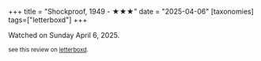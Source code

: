+++
title = "Shockproof, 1949 - ★★★"
date = "2025-04-06"
[taxonomies]
tags=["letterboxd"]
+++

Watched on Sunday April 6, 2025.

<small>see this review on <a href="https://letterboxd.com/nonmodernist/film/shockproof/">letterboxd</a>.</small>